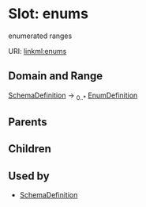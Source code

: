 
# Slot: enums


enumerated ranges

URI: [linkml:enums](https://w3id.org/linkml/enums)


## Domain and Range

[SchemaDefinition](SchemaDefinition.md) ->  <sub>0..*</sub> [EnumDefinition](EnumDefinition.md)

## Parents


## Children


## Used by

 * [SchemaDefinition](SchemaDefinition.md)
